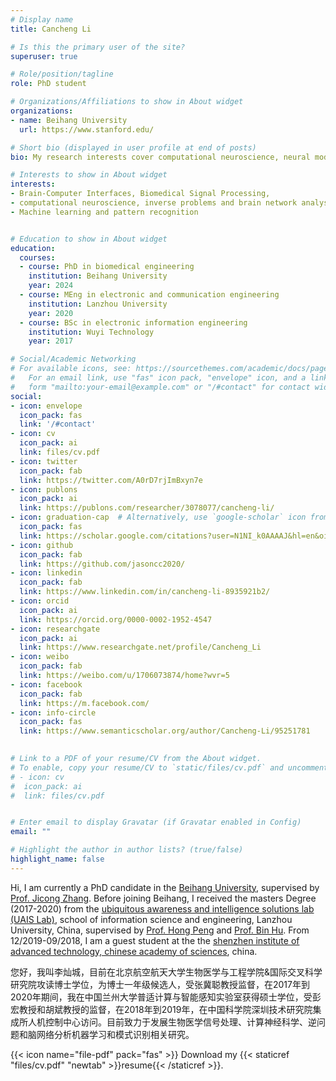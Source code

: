```yaml
---
# Display name
title: Cancheng Li

# Is this the primary user of the site?
superuser: true

# Role/position/tagline
role: PhD student

# Organizations/Affiliations to show in About widget
organizations:
- name: Beihang University
  url: https://www.stanford.edu/

# Short bio (displayed in user profile at end of posts)
bio: My research interests cover computational neuroscience, neural modeling, inverse problems and brain network analysis. 

# Interests to show in About widget
interests:
- Brain-Computer Interfaces, Biomedical Signal Processing, 
- computational neuroscience, inverse problems and brain network analysis
- Machine learning and pattern recognition


# Education to show in About widget
education:
  courses:
  - course: PhD in biomedical engineering  
    institution: Beihang University
    year: 2024
  - course: MEng in electronic and communication engineering
    institution: Lanzhou University
    year: 2020
  - course: BSc in electronic information engineering
    institution: Wuyi Technology
    year: 2017

# Social/Academic Networking
# For available icons, see: https://sourcethemes.com/academic/docs/page-builder/#icons
#   For an email link, use "fas" icon pack, "envelope" icon, and a link in the
#   form "mailto:your-email@example.com" or "/#contact" for contact widget.
social:
- icon: envelope
  icon_pack: fas
  link: '/#contact'
- icon: cv
  icon_pack: ai
  link: files/cv.pdf
- icon: twitter
  icon_pack: fab
  link: https://twitter.com/A0rD7rjImBxyn7e
- icon: publons
  icon_pack: ai
  link: https://publons.com/researcher/3078077/cancheng-li/ 
- icon: graduation-cap  # Alternatively, use `google-scholar` icon from `ai` icon pack
  icon_pack: fas
  link: https://scholar.google.com/citations?user=N1NI_k0AAAAJ&hl=en&oi=ao
- icon: github
  icon_pack: fab
  link: https://github.com/jasoncc2020/
- icon: linkedin
  icon_pack: fab
  link: https://www.linkedin.com/in/cancheng-li-8935921b2/
- icon: orcid
  icon_pack: ai
  link: https://orcid.org/0000-0002-1952-4547
- icon: researchgate
  icon_pack: ai
  link: https://www.researchgate.net/profile/Cancheng_Li
- icon: weibo
  icon_pack: fab
  link: https://weibo.com/u/1706073874/home?wvr=5
- icon: facebook
  icon_pack: fab
  link: https://m.facebook.com/
- icon: info-circle
  icon_pack: fas
  link: https://www.semanticscholar.org/author/Cancheng-Li/95251781

  
# Link to a PDF of your resume/CV from the About widget.
# To enable, copy your resume/CV to `static/files/cv.pdf` and uncomment the lines below.  
# - icon: cv
#  icon_pack: ai
#  link: files/cv.pdf


# Enter email to display Gravatar (if Gravatar enabled in Config)
email: ""

# Highlight the author in author lists? (true/false)
highlight_name: false
---
```

Hi, I am currently a PhD candidate in the [Beihang University]( https://www.buaa.edu.cn/ ), supervised by [Prof. Jicong Zhang](http://shi.buaa.edu.cn/zhangjicong/en/index.htm). Before joining Beihang, I received the masters Degree (2017-2020) from the [ubiquitous awareness and intelligence solutions lab (UAIS Lab)]( http://uais.lzu.edu.cn/ ), school of information science and engineering, Lanzhou University, China, supervised by [Prof. Hong Peng]( http://uais.lzu.edu.cn/en/?p=902 ) and [Prof. Bin Hu]( http://uais.lzu.edu.cn/en/?p=959 ). From 12/2019-09/2018, I am a guest student at the the [shenzhen institute of advanced technology, chinese academy of sciences]( http://www.siat.ac.cn/ ), china.

您好，我叫李灿城，目前在北京航空航天大学生物医学与工程学院&国际交叉科学研究院攻读博士学位，为博士一年级候选人，受张冀聪教授监督，在2017年到2020年期间，我在中国兰州大学普适计算与智能感知实验室获得硕士学位，受彭宏教授和胡斌教授的监督，在2018年到2019年，在中国科学院深圳技术研究院集成所人机控制中心访问。目前致力于发展生物医学信号处理、计算神经科学、逆问题和脑网络分析机器学习和模式识别相关研究。


{{< icon name="file-pdf" pack="fas" >}} Download my {{< staticref "files/cv.pdf" "newtab" >}}resume{{< /staticref >}}.

